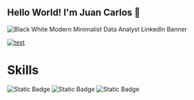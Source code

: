 ## Hello World! I'm Juan Carlos 👋

![Black   White Modern Minimalist Data Analyst LinkedIn Banner](https://github.com/user-attachments/assets/cc94f490-de6f-4c35-9109-a61c2165186f)

[![test](https://img.shields.io/badge/Linkedin-blue?style=plastic)](https://www.linkedin.com/in/juancarlos-pedroza-dataanalyst/)



# Skills
![Static Badge](https://img.shields.io/badge/Python-yellow?logo=python) ![Static Badge](https://img.shields.io/badge/SQL-blue) ![Static Badge](https://img.shields.io/badge/Tableau-orange)





<!--
**Juancarlospedroza/Juancarlospedroza** is a ✨ _special_ ✨ repository because its `README.md` (this file) appears on your GitHub profile.

Here are some ideas to get you started:

- 🔭 I’m currently working on ...
- 🌱 I’m currently learning ...
- 👯 I’m looking to collaborate on ...
- 🤔 I’m looking for help with ...
- 💬 Ask me about ...
- 📫 How to reach me: ...
- 😄 Pronouns: ...
- ⚡ Fun fact: ...
-->
